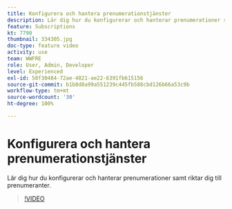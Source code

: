 ```yaml
---
title: Konfigurera och hantera prenumerationstjänster
description: Lär dig hur du konfigurerar och hanterar prenumerationer samt riktar dig till prenumeranter.
feature: Subscriptions
kt: 7790
thumbnail: 334305.jpg
doc-type: feature video
activity: use
team: WWFRE
role: User, Admin, Developer
level: Experienced
exl-id: 58f30484-72ae-4821-ae22-6391fb615156
source-git-commit: b1b8d8a99a551239c445fb588cbd126b66a53c9b
workflow-type: tm+mt
source-wordcount: '30'
ht-degree: 100%

---
```


# Konfigurera och hantera prenumerationstjänster

Lär dig hur du konfigurerar och hanterar prenumerationer samt riktar dig till prenumeranter.

>[!VIDEO](https://video.tv.adobe.com/v/334305?quality=12&learn=on)
